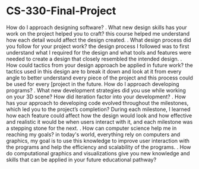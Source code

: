 # CS-330-Final-Project
How do I approach designing software?
. What new design skills has your work on the project helped you to craft? this course helped me understand how each detail would affect the design created. 
. What design process did you follow for your project work? the design process I followed was to first understand what I required for the design and what tools and features were needed to create a design that closely resembled the intended design.
. How could tactics from your design approach be applied in future work? the tactics used in this design are to break it down and look at it from every angle to better understand every piece of the project and this process could be used for every [project in the future.
How do I approach developing programs?
. What new development strategies did you use while working on your 3D scene?
How did iteration factor into your development?
. How has your approach to developing code evolved throughout the milestones, which led you to the project’s completion? During each milestone, I learned how each feature could affect how the design would look and how effective and realistic it would be when users interact with it, and each milestone was a stepping stone for the next.
. How can computer science help me in reaching my goals? in today's world, everything rely on computers and graphics, my goal is to use this knowledge to improve user interaction with the programs and help the efficiency and scalability of the programs.
. How do computational graphics and visualizations give you new knowledge and skills that can be applied in your future educational pathway?

